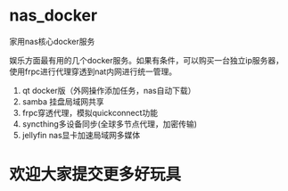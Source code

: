 # nas_docker
家用nas核心docker服务

娱乐方面最有用的几个docker服务。如果有条件，可以购买一台独立ip服务器，使用frpc进行代理穿透到nat内网进行统一管理。

1. qt docker版（外网操作添加任务，nas自动下载）
2. samba 挂盘局域网共享
3. frpc穿透代理，模拟quickconnect功能
4. syncthing多设备同步(全球多节点代理，加密传输)
5. jellyfin nas显卡加速局域网多媒体


# 欢迎大家提交更多好玩具
